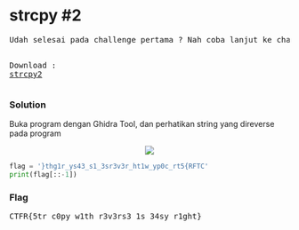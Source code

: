 <h1><b>strcpy #2</b></h1>
<pre>
Udah selesai pada challenge pertama ? Nah coba lanjut ke challenge ke-2. Kalo yang pertama easy, berarti ke-2 juga easy :D

Download : <a href='https://mega.nz/#!Bxwi3ZrA!CAWqiGKKXVtVyDtrtQrdj9vRgue7nU9HkeRUYQb1HTs'>strcpy2</a>
</pre>
<h3><b>Solution</b></h3>
<p>Buka program dengan Ghidra Tool, dan perhatikan string yang direverse pada program</p>

<p align='center'>
  <img src='https://github.com/enomarozi/Writeup-CTF_Online/blob/master/CTFR/Image/strcpy2.jpg'>
</p>

```python
flag = '}thg1r_ys43_s1_3sr3v3r_ht1w_yp0c_rt5{RFTC'
print(flag[::-1])

```
<h3><b>Flag</b></h3>
<pre>
CTFR{5tr_c0py_w1th_r3v3rs3_1s_34sy_r1ght}
</pre>
